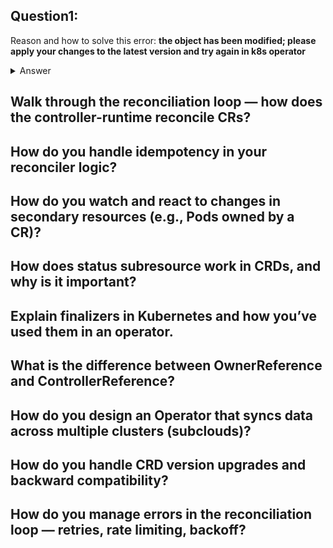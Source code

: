 ## Question1:
Reason and how to solve this error:
**the object has been modified; please apply your changes to the latest version and try again in k8s operator**

<details>
  <summary>Answer</summary>
  This usually indicates a conflict due to concurrent updates on the same resource. In a Kubernetes Operator, this commonly happens if another process (like a controller or a user) updates 
  the resource after the operator reads it but before it applies its own changes.

  Etcd uses a 64-bit integer called "revision" to track changes to the resources it stores. Every time any resource (ConfigMap, Pod, Deployment, etc.) is created, updated, or deleted, the "revision" 
  number in etcd increments.
  This revision number is a global value that increments with any write operation, meaning that every modification to any resource in the entire Kubernetes cluster increments the revision number.

  To handle this gracefully in your operator, you can use one of the following strategies:

### 1. Use client.RetryOnConflict in the Operator (Go Client)
If you’re using the Go client, you can wrap the update operation in a client.RetryOnConflict function. This function retries the update if it detects a conflict, allowing your operator to re-fetch the resource and apply changes based on the latest state.

```go
import (
    "k8s.io/client-go/util/retry"
    "context"
)

retryErr := retry.RetryOnConflict(retry.DefaultRetry, func() error {
    // Fetch the latest version of the resource
    resource, getErr := clientset.MyResources(namespace).Get(context.TODO(), name, metav1.GetOptions{})
    if getErr != nil {
        return getErr
    }

    // Apply your modifications to `resource`
    resource.Spec.SomeField = "new value"

    // Attempt to update the resource
    _, updateErr := clientset.MyResources(namespace).Update(context.TODO(), resource, metav1.UpdateOptions{})
    return updateErr
})

if retryErr != nil {
    log.Errorf("Failed to update resource after retrying: %v", retryErr)
} else {
    log.Info("Resource updated successfully")
}
```
### 2. Optimistic Locking with Resource Version
Each Kubernetes resource has a metadata.resourceVersion field, which acts as a version identifier for optimistic concurrency control. Before applying an update, you can check if the resourceVersion matches the current one on the server. If it doesn’t match, re-fetch the resource and try again.

### 3. Patch Instead of Update
Instead of a full update, you can use a patch operation, which may reduce conflicts by only applying incremental changes. This is especially helpful for complex resources where you are only updating a small subset of fields.
</details>

## Walk through the reconciliation loop — how does the controller-runtime reconcile CRs?

## How do you handle idempotency in your reconciler logic?

## How do you watch and react to changes in secondary resources (e.g., Pods owned by a CR)?

## How does status subresource work in CRDs, and why is it important?

## Explain finalizers in Kubernetes and how you’ve used them in an operator.

## What is the difference between OwnerReference and ControllerReference?

## How do you design an Operator that syncs data across multiple clusters (subclouds)?

## How do you handle CRD version upgrades and backward compatibility?

## How do you manage errors in the reconciliation loop — retries, rate limiting, backoff?

